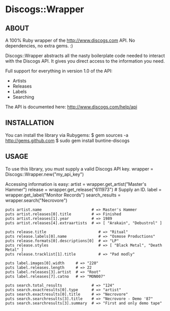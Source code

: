 Discogs::Wrapper
================

ABOUT
-----
  A 100% Ruby wrapper of the http://www.discogs.com API. No dependencies, no extra gems. :)

  Discogs::Wrapper abstracts all the nasty boilerplate code needed to interact with the Discogs API. It gives you direct access to the information you need.

  Full support for everything in version 1.0 of the API:

  * Artists
  * Releases
  * Labels
  * Searching

  The API is documented here: http://www.discogs.com/help/api

INSTALLATION
------------
  You can install the library via Rubygems:
    $ gem sources -a http://gems.github.com
    $ sudo gem install buntine-discogs

USAGE
-----
  To use this library, you must supply a valid Discogs API key.
    wrapper = Discogs::Wrapper.new("my_api_key")

  Accessing information is easy:
    artist = wrapper.get_artist("Master's Hammer")
    release = wrapper.get_release("611973") # Supply an ID.
    label = wrapper.get_label("Monitor Records")
    search_results = wrapper.search("Necrovore")

    puts artist.name                      # => Master's Hammer
    puts artist.releases[0].title         # => Finished
    puts artist.releases[1].year          # => 1989
    puts artist.releases[4].extraartists  # => [ "Arakain", "Debustrol" ]

    puts release.title                       # => "Ritual"
    puts release.labels[0].name              # => "Osmose Productions"
    puts release.formats[0].descriptions[0]  # => "LP"
    puts release.styles                      # => [ "Black Metal", "Death Metal" ]
    puts release.tracklist[1].title          # => "Pad modly"

    puts label.images[0].width     # => "220"
    puts label.releases.length     # => 22
    puts label.releases[3].artist  # => "Root"
    puts label.releases[7].catno   # => "MON007"

    puts search.total_results             # => "124"
    puts search.exactresults[0].type      # => "artist"
    puts search.exactresults[0].title     # => "Necrovore"
    puts search.searchresults[3].title    # => "Necrovore - Demo '87"
    puts search.searchresults[3].summary  # => "First and only demo tape"
